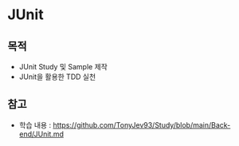 # JUnit
## 목적

- JUnit Study 및 Sample 제작
- JUnit을 활용한 TDD 실천



## 참고
- 학습 내용 : https://github.com/TonyJev93/Study/blob/main/Back-end/JUnit.md
